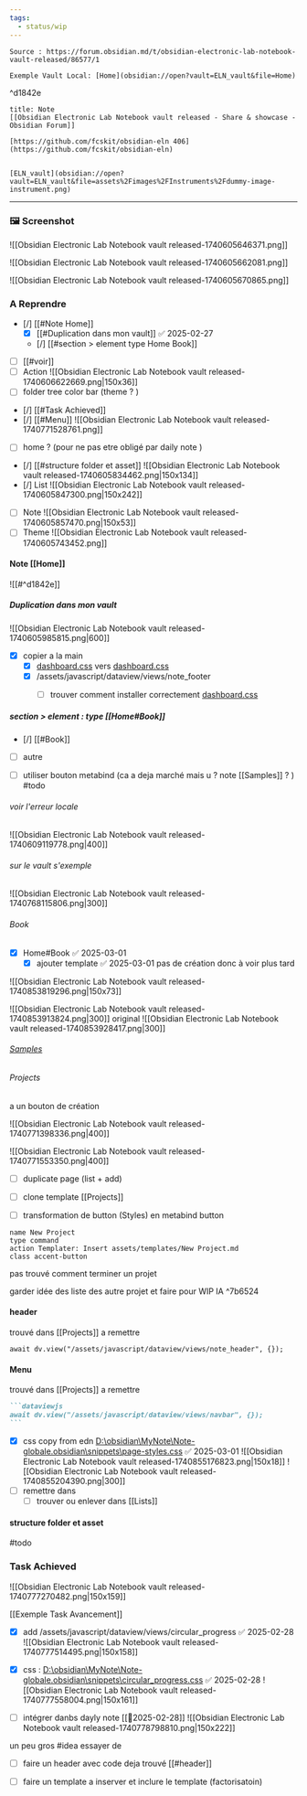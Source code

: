 ```yaml
---
tags:
  - status/wip
---
```


 
````ad-tip
Source : https://forum.obsidian.md/t/obsidian-electronic-lab-notebook-vault-released/86577/1

Exemple Vault Local: [Home](obsidian://open?vault=ELN_vault&file=Home) 
````
^d1842e

````ad-note
title: Note
[[Obsidian Electronic Lab Notebook vault released - Share & showcase - Obsidian Forum]] 

[https://github.com/fcskit/obsidian-eln 406](https://github.com/fcskit/obsidian-eln)

````

```ad-attention

[ELN_vault](obsidian://open?vault=ELN_vault&file=assets%2Fimages%2FInstruments%2Fdummy-image-instrument.png)

```

---
### 🖼 Screenshot 
![[Obsidian Electronic Lab Notebook vault released-1740605646371.png]]

![[Obsidian Electronic Lab Notebook vault released-1740605662081.png]]

![[Obsidian Electronic Lab Notebook vault released-1740605670865.png]]


### A Reprendre

- [/] [[#Note Home]]
	- [x] [[#Duplication dans mon vault]]  ✅ 2025-02-27
	- [/] [[#section > element type Home Book]]
- [ ] [[#voir]] 
- [ ] Action
        ![[Obsidian Electronic Lab Notebook vault released-1740606622669.png|150x36]]
- [ ] folder tree color bar (theme ? )
- [/] [[#Task Achieved]]
- [/] [[#Menu]] 
      ![[Obsidian Electronic Lab Notebook vault released-1740771528761.png]]
- [ ] home ? (pour ne pas etre obligé par daily note )
- [/] [[#structure folder et asset]] 
        ![[Obsidian Electronic Lab Notebook vault released-1740605834462.png|150x134]]
- [/] List
      ![[Obsidian Electronic Lab Notebook vault released-1740605847300.png|150x242]]
- [ ] Note
      ![[Obsidian Electronic Lab Notebook vault released-1740605857470.png|150x53]]
- [ ] Theme 
        ![[Obsidian Electronic Lab Notebook vault released-1740605743452.png]]
	  
#### Note [[Home]]

![[#^d1842e]]

##### Duplication dans mon vault

![[Obsidian Electronic Lab Notebook vault released-1740605985815.png|600]]

  - [x] copier a  la main
	- [x]  [dashboard.css](file:///C:%5CUsers%5Cjerom%5COneDrive%5CDocuments%5CObsidian%5CSandbox%5Cobsidian-eln%5CELN_vault%5C.obsidian%5Csnippets%5Cdashboard.css) vers [dashboard.css](file:///D:%5Cobsidian%5CMyNote%5CNote-globale%5C.obsidian%5Csnippets%5Cdashboard.css)
	- [x] /assets/javascript/dataview/views/note_footer
		- [ ] trouver comment installer correctement [dashboard.css](file:///D:%5Cobsidian%5CMyNote%5CNote-globale%5C.obsidian%5Csnippets%5Cdashboard.css)


##### section > element : type  [[Home#Book]]

- [/] [[#Book]]
- [ ] autre


- [ ] utiliser bouton metabind (ca a deja marché mais u ? note [[Samples]] ? ) #todo
###### voir  l'erreur locale 

![[Obsidian Electronic Lab Notebook vault released-1740609119778.png|400]]

###### sur le vault s'exemple

 ![[Obsidian Electronic Lab Notebook vault released-1740768115806.png|300]]

###### Book

- [x] Home#Book ✅ 2025-03-01
	- [x] ajouter template ✅ 2025-03-01
pas de création donc à voir plus tard

![[Obsidian Electronic Lab Notebook vault released-1740853819296.png|150x73]]

![[Obsidian Electronic Lab Notebook vault released-1740853913824.png|300]]  original ![[Obsidian Electronic Lab Notebook vault released-1740853928417.png|300]]

###### [Samples](app://obsidian.md/Samples)

###### Projects
a un bouton de création 

![[Obsidian Electronic Lab Notebook vault released-1740771398336.png|400]]

![[Obsidian Electronic Lab Notebook vault released-1740771553350.png|400]]

- [ ] duplicate page (list + add)
- [ ] clone template  [[Projects]]

- [ ] transformation de button (Styles) en metabind button 

```button
name New Project
type command
action Templater: Insert assets/templates/New Project.md
class accent-button
```

pas trouvé comment terminer un projet 

garder idée des liste des autre projet et faire pour WIP IA  ^7b6524

#### header 
trouvé dans [[Projects]]  a remettre 

```dataviewjs
await dv.view("/assets/javascript/dataview/views/note_header", {});
```

#### Menu
trouvé dans [[Projects]]  a remettre 
`````markdown fold
```dataviewjs
await dv.view("/assets/javascript/dataview/views/navbar", {});
```
`````

- [x] css  copy from edn [D:\obsidian\MyNote\Note-globale\.obsidian\snippets\page-styles.css](file:///d%3A/obsidian/MyNote/Note-globale/.obsidian/snippets/page-styles.css) ✅ 2025-03-01
      ![[Obsidian Electronic Lab Notebook vault released-1740855176823.png|150x18]]
      ![[Obsidian Electronic Lab Notebook vault released-1740855204390.png|300]]
- [ ] remettre dans 
	- [ ] trouver ou enlever dans [[Lists]]

#### structure folder et asset
#todo 
### Task Achieved
![[Obsidian Electronic Lab Notebook vault released-1740777270482.png|150x159]]

[[Exemple Task Avancement]]
- [x] add /assets/javascript/dataview/views/circular_progress ✅ 2025-02-28
![[Obsidian Electronic Lab Notebook vault released-1740777514495.png|150x158]]

- [x] css : [D:\obsidian\MyNote\Note-globale\.obsidian\snippets\circular_progress.css](file:///d%3A/obsidian/MyNote/Note-globale/.obsidian/snippets/circular_progress.css) ✅ 2025-02-28
![[Obsidian Electronic Lab Notebook vault released-1740777558004.png|150x161]]

- [ ] intégrer danbs dayly note
[[📒2025-02-28]]
![[Obsidian Electronic Lab Notebook vault released-1740778798810.png|150x222]]

un peu gros #idea  essayer de 
- [ ] faire un header avec code deja trouvé [[#header]]


- [ ] faire un template a inserver et inclure le template (factorisatoin) 

